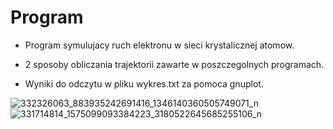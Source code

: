 # Program
- Program symulujacy ruch elektronu w sieci krystalicznej atomow.

- 2 sposoby obliczania trajektorii zawarte w poszczegolnych programach.

- Wyniki do odczytu w pliku wykres.txt za pomoca gnuplot.

![332326063_883935242691416_1346140360505749071_n](https://user-images.githubusercontent.com/61113001/221064180-ad81af3d-16b4-4d79-8197-a71bbefa82cd.png)
![331714814_1575099093384223_3180522645685255106_n](https://user-images.githubusercontent.com/61113001/221064202-c9f80aef-f157-426b-9767-2cd4b3cb0838.png)
